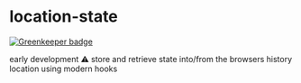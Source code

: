 # location-state

[![Greenkeeper badge](https://badges.greenkeeper.io/xiel/location-state.svg)](https://greenkeeper.io/)

early development ⚠️ store and retrieve state into/from the browsers history location using modern hooks
